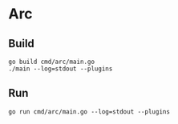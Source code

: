 Arc
====

Build
-----
```
go build cmd/arc/main.go
./main --log=stdout --plugins
```

Run
----
```
go run cmd/arc/main.go --log=stdout --plugins
```

